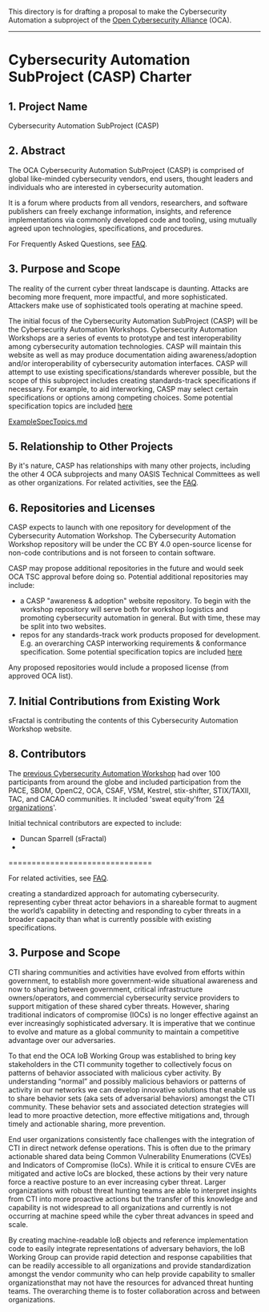 This directory is for drafting a proposal
to make the Cybersecurity Automation
a subproject of the
[Open Cybersecurity Alliance](https://opencybersecurityalliance.org/) (OCA).

------------------------

# Cybersecurity Automation SubProject (CASP) Charter

## 1. Project Name

Cybersecurity Automation SubProject (CASP)

## 2. Abstract
The OCA Cybersecurity Automation SubProject (CASP)
is comprised of global like-minded cybersecurity vendors, end users,
thought leaders and individuals
who are interested in cybersecurity automation.

It is a forum where products
from all vendors, researchers, and software publishers
can freely exchange information, insights, and reference implementations
via commonly developed code and tooling,
using mutually agreed upon technologies, specifications, and procedures.

For Frequently Asked Questions,
see [FAQ](./OCA-Automation-FAQ.md).


## 3. Purpose and Scope
The reality of the current cyber threat landscape is daunting.
Attacks are becoming more frequent, more impactful, and more sophisticated.
Attackers make use of sophisticated tools operating at machine speed.



The initial focus of the Cybersecurity Automation SubProject (CASP)
will be the Cybersecurity Automation Workshops.
Cybersecurity Automation Workshops are
a series of events to prototype and test
interoperability among cybersecurity automation technologies.
CASP will maintain this website as well as may produce documentation
aiding awareness/adoption and/or interoperability
of cybersecurity automation interfaces.
CASP will attempt to use existing specifications/standards
wherever possible,
but the scope of this subproject
includes creating standards-track specifications
if necessary.
For example, to aid interworking,
CASP may select certain specifications
or options among competing choices.
Some potential specification topics are included
[here](./ExampleSpecTopics.md)

[ExampleSpecTopics.md](./ExampleSpecTopics.md)

## 5. Relationship to Other Projects
By it's nature, CASP has relationships with many other
projects, including the other 4 OCA subprojects and
many OASIS Technical Committees
as well as other organizations.
For related activities, see the
[FAQ](./OCA-Automation-FAQ.md).

## 6. Repositories and Licenses
CASP expects to launch with one repository
for development of the Cybersecurity Automation Workshop.
The Cybersecurity Automation Workshop repository
will be under
the CC BY 4.0 open-source license
for non-code contributions
and is not forseen to contain software.

CASP may propose additional repositories in the future
and would seek OCA TSC approval before doing so.
Potential additional repositories may include:
* a CASP "awareness & adoption" website repository. To begin with the workshop repository will serve both for workshop logistics and promoting cybersecurity automation in general. But with time, these may be split into two websites.
* repos for any standards-track work products proposed for development.
E.g. an overarching CASP interworking requirements & conformance specification.
Some potential specification topics are included
[here](./ExampleSpecTopics.md)

Any proposed repositories would include a proposed license
(from approved OCA list).

## 7. Initial Contributions from Existing Work
sFractal is contributing the contents of
this Cybersecurity Automation Workshop website.

## 8. Contributors
The [previous Cybersecurity Automation Workshop](http://www.cybersecurityautomationworkshop.org/Results/)
had over 100 participants from around the globe
and included participation from the
PACE, SBOM, OpenC2, OCA, CSAF,
VSM, Kestrel, stix-shifter, STIX/TAXII, TAC,
and CACAO communities.
It included 'sweat equity'from
'[24 organizations](http://www.cybersecurityautomationworkshop.org/SweatEquity/)'.

Initial technical contributors are expected to include:
* Duncan Sparrell (sFractal)
*

===============================

For related activities, see [FAQ](./OCA-Automation-FAQ.md).




creating a standardized approach for
automating cybersecurity.
representing
cyber threat actor behaviors
in a shareable format to augment the world’s capability
in detecting and responding to cyber threats
in a broader capacity
than what is currently possible with existing specifications.

## 3. Purpose and Scope

CTI sharing communities and activities have evolved from efforts within government, to establish more government-wide situational awareness and now to sharing between government, critical infrastructure owners/operators, and commercial cybersecurity service providers to support mitigation of these shared cyber threats.  However, sharing traditional indicators of compromise (IOCs) is no longer effective against an ever increasingly sophisticated adversary.  It is imperative that we continue to evolve and mature as a global community to maintain a competitive advantage over our adversaries.

To that end the OCA IoB Working Group was established to bring key stakeholders in the CTI community together to collectively focus on patterns of behavior associated with malicious cyber activity.  By understanding “normal” and possibly malicious behaviors or patterns of activity in our networks we can develop innovative solutions that enable us to share behavior sets (aka sets of adversarial behaviors) amongst the CTI community.   These behavior sets and associated detection strategies will lead to more proactive detection, more effective mitigations and, through timely and actionable sharing,  more prevention.


End user organizations consistently face challenges with the integration of CTI in direct network defense operations. This is often due to the primary actionable shared data being Common Vulnerability Enumerations (CVEs) and Indicators of Compromise (IoCs). While it is critical to ensure CVEs are mitigated and active IoCs are blocked, these actions by their very nature force a reactive posture to an ever increasing cyber threat. Larger organizations with robust threat hunting teams are able to interpret insights from CTI into more proactive actions but the transfer of this knowledge and capability is not widespread to all organizations and currently is not occurring at machine speed while the cyber threat advances in speed and scale.

By creating machine-readable IoB objects and reference implementation code to easily integrate representations of adversary behaviors, the IoB Working Group can provide rapid detection and response capabilities that can be readily accessible to all organizations and provide standardization amongst the vendor community who can help provide capability to smaller organizationsthat may not have the resources for advanced threat hunting teams. The overarching theme is to foster collaboration across and between organizations.
